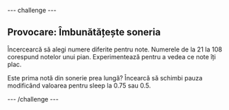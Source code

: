 --- challenge ---

## Provocare: Îmbunătățește soneria

Încercearcă să alegi numere diferite pentru note. Numerele de la 21 la 108 corespund notelor unui pian. Experimentează pentru a vedea ce note îți plac.

Este prima notă din sonerie prea lungă? Încearcă să schimbi pauza modificând valoarea pentru sleep la 0.75 sau 0.5.

--- /challenge ---